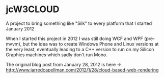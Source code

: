 # jcW3CLOUD
A project to bring something like "Silk" to every platform that I started January 2012

When I started this project in 2012 I was still doing WCF and WPF (pre-mvvm), but the idea was to create Windows Phone and Linux versions at the very least, eventually leading to a C++ version to run on my Silicon Graphics machines which sadly don't run Mono.

The original blog post from January 28, 2012 is here -> http://www.jarredcapellman.com/2012/1/28/cloud-based-web-rendering
